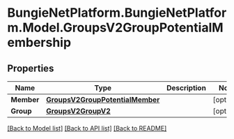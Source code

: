# BungieNetPlatform.BungieNetPlatform.Model.GroupsV2GroupPotentialMembership
## Properties

Name | Type | Description | Notes
------------ | ------------- | ------------- | -------------
**Member** | [**GroupsV2GroupPotentialMember**](GroupsV2GroupPotentialMember.md) |  | [optional] 
**Group** | [**GroupsV2GroupV2**](GroupsV2GroupV2.md) |  | [optional] 

[[Back to Model list]](../README.md#documentation-for-models) [[Back to API list]](../README.md#documentation-for-api-endpoints) [[Back to README]](../README.md)

